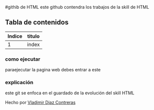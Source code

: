 #githib de HTML
este github contendra los trabajos de la skill de HTML 

## Tabla de contenidos
| Indice| titulo |
|--|--|
| 1 |index 




### como ejecutar 
paraejecutar la pagina web debes entrar a este  



### explicación  
este git   se enfoca en el guardado de la evolución del skill HTML 


Hecho por [Vladimir Diaz Contreras](https://github.com/VladimirDiazContreras) 
